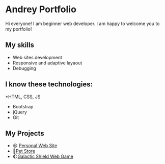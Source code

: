 # Andrey Portfolio

Hi everyone! I am beginner web developer. I am happy to welcome you to my portfolio!

## My skills

* Web sites development
* Responsive and adaptive layaout
* Debugging

## I know these technologies:

*HTML, CSS, JS
* Bootstrap
* jQuery
* Git

## My Projects

* :satisfied: [Personal Web Site](https://andrey21h.github.io/portfolio/%D1%82%D0%B8%D0%B6%D0%B4%D0%B5%D0%BD%D1%8C%2011/index)
* :baby_chick:[Pet Store](https://andrey21h.github.io/portfolio/%D1%82%D0%B0%D1%81%D0%BA%D0%B8%20%D0%B7%20%D0%BA%D1%83%D1%80%D1%81%D1%83/index)
* :moon:[Galactic Shield Web Game](https://andrey21h.github.io/galactic-shield/)
